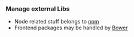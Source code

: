 ### Manage external Libs

* Node related stuff belongs to [npm](https://www.npmjs.org/)
* Frontend packages may be handled by [Bower](http://bower.io)
